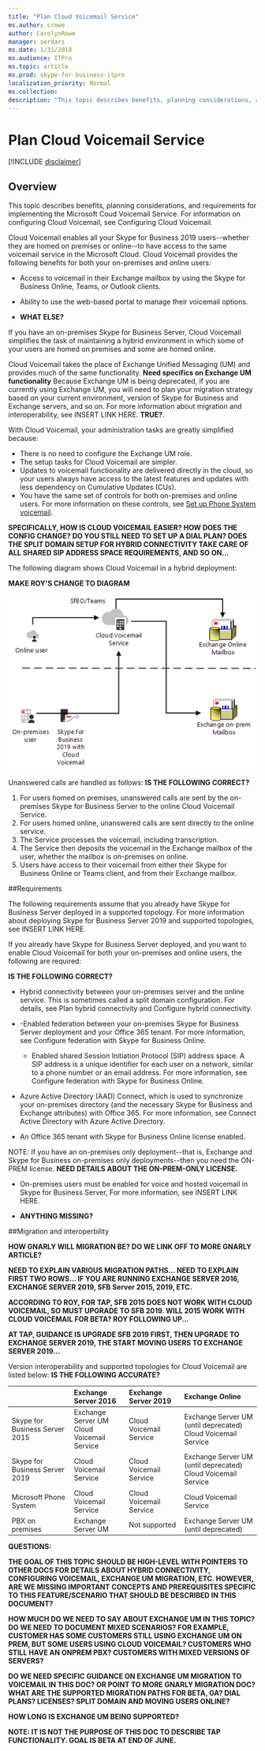 ```yaml
---
title: "Plan Cloud Voicemail Service"
ms.author: crowe
author: CarolynRowe
manager: serdars
ms.date: 1/31/2018
ms.audience: ITPro
ms.topic: article
ms.prod: skype-for-business-itpro
localization_priority: Normal
ms.collection: 
description: "This topic describes benefits, planning considerations, and requirements for implementing the Microsoft Coud Voicemail Service. For information on configuring Cloud Voicemail, see Configuring Cloud Voicemail."
---
```

<!-- PM Roy Kuntz  -->

# Plan Cloud Voicemail Service

[!INCLUDE [disclaimer](../disclaimer.md)]

## Overview 

This topic describes benefits, planning considerations, and requirements for implementing the Microsoft Coud Voicemail Service. For information on configuring Cloud Voicemail, see Configuring Cloud Voicemail.

Cloud Voicemail enables all your Skype for Business 2019 users--whether they are homed on premises or online--to have access to the same voicemail service in the Microsoft Cloud. Cloud Voicemail provides the following benefits for both your on-premises and online users:

- Access to voicemail in their Exchange mailbox by using the Skype for Business Online, Teams, or Outlook clients. 

- Ability to use the web-based portal to manage their voicemail options. 

- **WHAT ELSE?**

If you have an on-premises Skype for Business Server, Cloud Voicemail simplifies the task of maintaining a hybrid environment in which some of your users are homed on premises and some are homed online.  

Cloud Voicemail takes the place of Exchange Unified Messaging (UM) and provides much of the same functionality. **Need specifics on Exchange UM functionality**    Because Exchange UM is being deprecated, if you are currently using Exchange UM, you will need to plan your migration strategy based on your current environment, version of Skype for Business and Exchange servers, and so on.  For more information about migration and interoperability, see INSERT LINK HERE. **TRUE?**. 

With Cloud Voicemail, your administration tasks are greatly simplified because:

- There is no need to configure the Exchange UM role.
- The setup tasks for Cloud Voicemail are simpler.
- Updates to voicemail functionality are delivered directly in the cloud, so your users always have access to the latest features and updates with less dependency on Cumulative Updates (CUs).
- You have the same set of controls for both on-premises and online users.  For more information on these controls, see 
 [Set up Phone System voicemail](https://support.office.com/en-us/article/Set-up-Phone-System-voicemail-Admin-help-9c590873-b014-4df3-9e27-1bb97322a79d?ui=en-US&rs=en-US&ad=US).

**SPECIFICALLY, HOW IS CLOUD VOICEMAIL EASIER? HOW DOES THE CONFIG CHANGE?  DO YOU STILL NEED TO SET UP A DIAL PLAN? DOES THE SPLIT DOMAIN SETUP FOR HYBRID CONNECTIVITY TAKE CARE OF ALL SHARED SIP ADDRESS SPACE REQUIREMENTS, AND SO ON...**  

The following diagram shows Cloud Voicemail in a hybrid deployment:

**MAKE ROY'S CHANGE TO DIAGRAM**


![SfB Cloud Voicemail](../../sfbserver2019/media/plan-cloud-voice-mail-server1.png)

Unanswered calls are handled as follows:  **IS THE FOLLOWING CORRECT?**

1. For users homed on premises, unanswered calls are sent by the on-premises Skype for Business Server to the online Cloud Voicemail Service. 
2. For users homed online, unanswered calls are sent directly to the online service.  
3. The Service processes the voicemail, including transcription.
4.  The Service then deposits the voicemail in the Exchange mailbox of the user, whether the mailbox is on-premises on online.  
5. Users have access to their voicemail from either their Skype for Business Online or Teams client, and from their Exchange mailbox.

##Requirements

The following requirements assume that you already have Skype for Business Server deployed in a supported topology.  For more information about deploying Skype for Business Server 2019 and supported topologies, see INSERT LINK HERE.

If you already have Skype for Business Server deployed, and you want to enable Cloud Voicemail for both your on-premises and online users, the following are required:        

  **IS THE FOLLOWING CORRECT?**

- Hybrid connectivity between your on-premises server and the online service. This is sometimes called a split domain configuration. For details, see Plan hybrid connectivity and Configure hybrid connectivity.
- 
   -Enabled federation between your on-premises Skype for Business Server deployment and your Office 365 tenant. For more information, see Configure federation with Skype for Business Online.

   - Enabled shared Session Initiation Protocol (SIP) address space. A SIP address is a unique identifier for each user on a network, similar to a phone number or an email address. For more information, see Configure federation with Skype for Business Online. 

- Azure Active Directory (AAD) Connect, which is used to synchronize your on-premises directory (and the necessary Skype for Business and Exchange attributes) with Office 365. For more information, see Connect Active Directory with Azure Active Directory.   

- An Office 365 tenant with Skype for Business Online license enabled.  

 NOTE: If you have an on-premises only deployment--that is, Exchange and Skype for Business on-premises only deployments--then you need the ON-PREM license.  **NEED DETAILS ABOUT THE ON-PREM-ONLY LICENSE.**

- On-premises users must be enabled for voice and hosted voicemail in Skype for Business Server, For more information, see INSERT LINK HERE.

- **ANYTHING MISSING?**

##Migration and interoperbility

**HOW GNARLY WILL MIGRATION BE?  DO WE LINK OFF TO MORE GNARLY ARTICLE?**

**NEED TO EXPLAIN VARIOUS MIGRATION PATHS...  NEED TO EXPLAIN FIRST TWO ROWS...  IF YOU ARE RUNNING EXCHANGE SERVER 2016, EXCHANGE SERVER 2019, SFB Server 2015, 2019, ETC.** 

**ACCORDING TO ROY, FOR TAP, SFB 2015 DOES NOT WORK WITH CLOUD VOICEMAIL, SO MUST UPGRADE TO SFB 2019.  WILL 2015 WORK WITH CLOUD VOICEMAIL FOR BETA?  ROY FOLLOWING UP...**

**AT TAP, GUIDANCE IS UPGRADE SFB 2019 FIRST, THEN UPGRADE TO EXCHANGE SERVER 2019, THE START MOVING USERS TO EXCHANGE SERVER 2019...**

Version interoperability and supported topologies for Cloud Voicemail are listed below:  **IS THE FOLLOWING ACCURATE?**

|                                | Exchange Server 2016 | Exchange Server 2019 | Exchange Online   |
|:---------------------------    |:---------------------|:---------------------|:------------------|
|Skype for Business Server 2015 |Exchange Server UM <br> Cloud Voicemail Service |Cloud Voicemail Service |Exchange Server UM (until deprecated)<br>Cloud Voicemail Service|
|Skype for Business Server 2019 | Cloud Voicemail Service | Cloud Voicemail Service | Exchange Server UM (until deprecated)<br>Cloud Voicemail Service |
Microsoft Phone System | Cloud Voicemail Service | Cloud Voicemail Service | Cloud Voicemail Service |
PBX on premises | Exchange Server UM | Not supported | Exchange Server UM (until deprecated)


**QUESTIONS:**

**THE GOAL OF THIS TOPIC SHOULD BE HIGH-LEVEL WITH POINTERS TO OTHER DOCS FOR DETAILS ABOUT HYBRID CONNECTIVITY, CONFIGURING VOICEMAIL, EXCHANGE UM MIGRATION, ETC.  HOWEVER, ARE WE MISSING IMPORTANT CONCEPTS AND PREREQUISITES SPECIFIC TO THIS FEATURE/SCENARIO THAT SHOULD BE DESCRIBED IN THIS DOCUMENT?**

**HOW MUCH DO WE NEED TO SAY ABOUT EXCHANGE UM IN THIS TOPIC?  DO WE NEED TO DOCUMENT MIXED SCENARIOS?  FOR EXAMPLE, CUSTOMER HAS SOME CUSTOMERS STILL USING EXCHANGE UM ON PREM, BUT SOME USERS USING CLOUD VOICEMAIL? CUSTOMERS WHO STILL HAVE AN ONPREM PBX?  CUSTOMERS WITH MIXED VERSIONS OF SERVERS?**

**DO WE NEED SPECIFIC GUIDANCE ON EXCHANGE UM MIGRATION TO VOICEMAIL IN THIS DOC?  OR POINT TO MORE GNARLY MIGRATION DOC?  WHAT ARE THE SUPPORTED MIGRATION PATHS FOR BETA, GA?    DIAL PLANS? LICENSES? SPLIT DOMAIN AND MOVING USERS ONLINE?**

**HOW LONG IS EXCHANGE UM BEING SUPPORTED?** 

**NOTE: IT IS NOT THE PURPOSE OF THIS DOC TO DESCRIBE TAP FUNCTIONALITY.  GOAL IS BETA AT END OF JUNE.**





                                 
                 
















